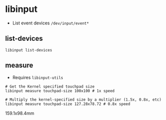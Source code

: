 # libinput

- List event devices `/dev/input/event*`

## list-devices

```shell
libinput list-devices
```

## measure

- Requires `libinput-utils`

```shell
# Get the Kernel specified touchpad size
libinput measure touchpad-size 100x100 # 1x speed

# Multiply the kernel-specified size by a multiplier (1.5x, 0.8x, etc)
libinput measure touchpad-size 127.28x78.72 # 0.8x speed

```

159.1x98.4mm
